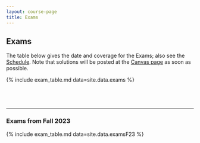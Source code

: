 ```yaml
---
layout: course-page
title: Exams
---
```


## Exams

The table below gives the date and coverage for the Exams; also see the [Schedule](assets/general/F23/schedule.pdf).  Note that solutions will be posted at the [Canvas page](https://canvas.alaska.edu/courses/27130) as soon as possible.

{% include exam_table.md  data=site.data.exams %}

<div style="padding-bottom: 40px"></div>


---
### Exams from Fall 2023

{% include exam_table.md  data=site.data.examsF23 %}

